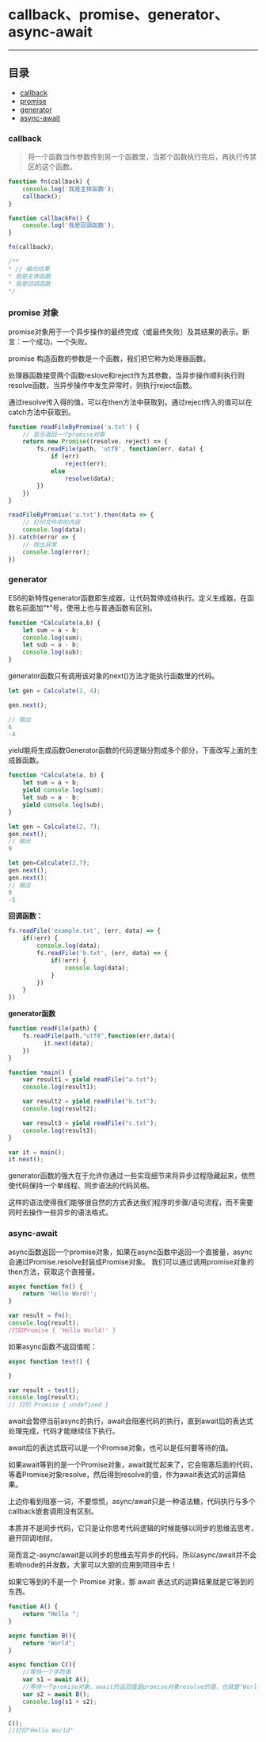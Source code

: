 # callback、promise、generator、async-await

---

## 目录

+ [callback](#callback)
+ [promise](#promise)
+ [generator](#generator)
+ [async-await](#async-await)

<span id="callback"></span>
### callback

> 将一个函数当作参数传到另一个函数里，当那个函数执行完后，再执行传禁区的这个函数。


```JavaScript
function fn(callback) {
	console.log('我是主体函数');
	callback();
}

function callbackFn() {
	console.log('我是回调函数');
}

fn(callback);

/**
* // 输出结果
* 我是主体函数
* 我是回调函数
*/
```
<span id="promise"></span>
### promise 对象

promise对象用于一个异步操作的最终完成（或最终失败）及其结果的表示。断言：一个成功，一个失败。

promise 构造函数的参数是一个函数，我们把它称为处理器函数。

处理器函数接受两个函数reslove和reject作为其参数，当异步操作顺利执行则resolve函数，当异步操作中发生异常时，则执行reject函数。

通过resolve传入得的值，可以在then方法中获取到，通过reject传入的值可以在catch方法中获取到。

```JavaScript
function readFileByPromise('a.txt') {
	// 显示返回一个promise对象
	return new Promise((resolve, reject) => {
		fs.readFile(path, 'utf8', function(err, data) {
			if (err)
				reject(err);
			else 
				resolve(data);
		})
	})
}

readFileByPromise('a.txt').then(data => {
	// 打印文件中的内容
	console.log(data);
}).catch(error => {
	// 抛出异常
	console.log(error);
})
```

<span id="generator"></span>
### generator

ES6的新特性generator函数即生成器，让代码暂停成待执行。定义生成器，在函数名前面加“*”号，使用上也与普通函数有区别。

```JavaScript
function *Calculate(a,b) {
	let sum = a + b;
	console.log(sum);
	let sub = a - b;
	console.log(sub);
}
```

generator函数只有调用该对象的next()方法才能执行函数里的代码。

```JavaScript
let gen = Calculate(2, 4);

gen.next();

// 输出
6
-4
```

yield能将生成函数Generator函数的代码逻辑分割成多个部分，下面改写上面的生成器函数。

```JavaScript
function *Calculate(a, b) {
	let sum = a + b;
	yield console.log(sum);
	let sub = a - b;
	yield console.log(sub);
}

let gen = Calculate(2, 7);
gen.next();
// 输出
9

let gen=Calculate(2,7);
gen.next();
gen.next();
// 输出
9
-5
```

**回调函数：**
```JavaScript
fs.readFile('example.txt', (err, data) => {
	if(!err) {
		console.log(data);
		fs.readFile('b.txt', (err, data) => {
			if(!err) {
				console.log(data);
			}
		})
	}
})
```

**generator函数**

```JavaScript
function readFile(path) {
    fs.readFile(path,"utf8",function(err,data){
          it.next(data);
    })
}

function *main() {
    var result1 = yield readFile("a.txt");
    console.log(result1);

    var result2 = yield readFile("b.txt");
    console.log(result2);

    var result3 = yield readFile("c.txt");
    console.log(result3);
}

var it = main();
it.next(); 

```

generator函数的强大在于允许你通过一些实现细节来将异步过程隐藏起来，依然使代码保持一个单线程、同步语法的代码风格。

这样的语法使得我们能够很自然的方式表达我们程序的步骤/语句流程，而不需要同时去操作一些异步的语法格式。

<span id="async-await"></span>
### async-await

async函数返回一个promise对象，如果在async函数中返回一个直接量，async会通过Promise.resolve封装成Promise对象。
我们可以通过调用promise对象的then方法，获取这个直接量。

```JavaScript
async function fn() {
	return 'Hello Word!';
}

var result = fn();
console.log(result);
/打印Promise { 'Hello World!' }
```

如果async函数不返回值呢：

```JavaScript
async function test() {

}

var result = test();
console.log(result);
// 打印 Promise { undefined }
```

await会暂停当前async的执行，await会阻塞代码的执行，直到await后的表达式处理完成，代码才能继续往下执行。

await后的表达式既可以是一个Promise对象，也可以是任何要等待的值。

如果await等到的是一个Promise对象，await就忙起来了，它会阻塞后面的代码，等着Promise对象resolve，然后得到resolve的值，作为await表达式的运算结果。

上边你看到阻塞一词，不要惊慌，async/await只是一种语法糖，代码执行与多个callback嵌套调用没有区别。

本质并不是同步代码，它只是让你思考代码逻辑的时候能够以同步的思维去思考，避开回调地狱。

简而言之-async/await是以同步的思维去写异步的代码，所以async/await并不会影响node的并发数，大家可以大胆的应用到项目中去！

如果它等到的不是一个 Promise 对象，那 await 表达式的运算结果就是它等到的东西。

```JavaScript
function A() {
    return "Hello ";
}

async function B(){
    return "World";
}

async function C(){
    //等待一个字符串
    var s1 = await A();
    //等待一个promise对象，await的返回值是promise对象resolve的值，也就是"World"
    var s2 = await B();
    console.log(s1 + s2);
}

C();
//打印"Hello World"
```
